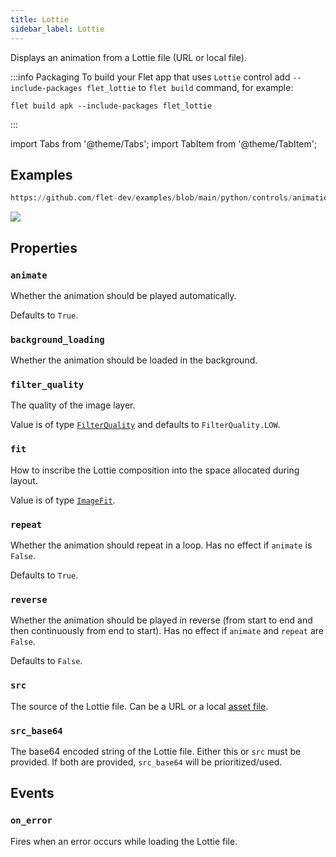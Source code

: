 ```yaml
---
title: Lottie
sidebar_label: Lottie
---
```


Displays an animation from a Lottie file (URL or local file).

:::info Packaging
To build your Flet app that uses `Lottie` control add `--include-packages flet_lottie` to `flet build` command, for
example:

```
flet build apk --include-packages flet_lottie
```

:::

import Tabs from '@theme/Tabs';
import TabItem from '@theme/TabItem';

## Examples


```python reference
https://github.com/flet-dev/examples/blob/main/python/controls/animation/lottie-basic.py
```

<img src="/img/docs/controls/lottie/lottie-animation-2.gif" className="screenshot-20" />

## Properties

### `animate`

Whether the animation should be played automatically.

Defaults to `True`.

### `background_loading`

Whether the animation should be loaded in the background.

### `filter_quality`

The quality of the image layer.

Value is of type [`FilterQuality`](/docs/reference/types/filterquality) and defaults to `FilterQuality.LOW`.

### `fit`

How to inscribe the Lottie composition into the space allocated during layout.

Value is of type [`ImageFit`](/docs/reference/types/imagefit).

### `repeat`

Whether the animation should repeat in a loop. Has no effect if `animate` is `False`.

Defaults to `True`.

### `reverse`

Whether the animation should be played in reverse (from start to end and then continuously from end to start). Has no
effect if `animate` and `repeat` are `False`.

Defaults to `False`.

### `src`

The source of the Lottie file. Can be a URL or a local [asset file](/docs/cookbook/assets).
### `src_base64`

The base64 encoded string of the Lottie file. Either this or `src` must be provided. If both are provided, `src_base64` will be prioritized/used.

## Events

### `on_error`

Fires when an error occurs while loading the Lottie file.
